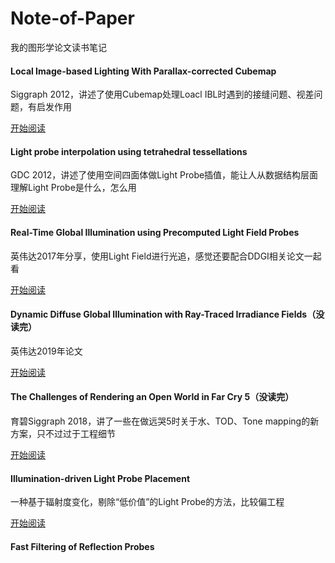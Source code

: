 # Note-of-Paper

我的图形学论文读书笔记

#### Local Image-based Lighting With Parallax-corrected Cubemap

Siggraph 2012，讲述了使用Cubemap处理Loacl IBL时遇到的接缝问题、视差问题，有启发作用

[开始阅读](https://github.com/Reuben-Sun/Note-of-Paper/blob/main/GI/Parallax-corrected%20Cubemap.md)

#### Light probe interpolation using tetrahedral tessellations

GDC 2012，讲述了使用空间四面体做Light Probe插值，能让人从数据结构层面理解Light Probe是什么，怎么用

[开始阅读](https://github.com/Reuben-Sun/Note-of-Paper/blob/main/GI/Light%20probe%20interpolation.md)

#### Real-Time Global Illumination using Precomputed Light Field Probes

英伟达2017年分享，使用Light Field进行光追，感觉还要配合DDGI相关论文一起看

[开始阅读](https://github.com/Reuben-Sun/Note-of-Paper/blob/main/GI/Light%20Field%20Probes.md)

#### Dynamic Diffuse Global Illumination with Ray-Traced Irradiance Fields（没读完）

英伟达2019年论文

[开始阅读](https://github.com/Reuben-Sun/Note-of-Paper/blob/main/GI/DDGI.md)

#### The Challenges of Rendering an Open World in Far Cry 5（没读完）

育碧Siggraph 2018，讲了一些在做远哭5时关于水、TOD、Tone mapping的新方案，只不过过于工程细节

[开始阅读](https://github.com/Reuben-Sun/Note-of-Paper/blob/main/Material/FarCry5.md)

#### Illumination-driven Light Probe Placement

一种基于辐射度变化，剔除“低价值”的Light Probe的方法，比较偏工程

[开始阅读](https://github.com/Reuben-Sun/Note-of-Paper/blob/main/GI/Light%20Probe%20Placement.md)

#### Fast Filtering of Reflection Probes

